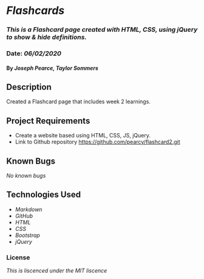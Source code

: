 # _Flashcards_

### _This is a Flashcard page created with HTML, CSS, using jQuery to show & hide definitions._

### Date: _06/02/2020_

#### By _**Joseph Pearce, Taylor Sommers**_

## Description

Created a Flashcard page that includes week 2 learnings.

## Project Requirements

- Create a website based using HTML, CSS, JS, jQuery.
- Link to Github repository
https://github.com/pearcy/flashcard2.git


## Known Bugs

_No known bugs_

## Technologies Used

- _Markdown_
- _GitHub_
- _HTML_
- _CSS_
- _Bootstrap_
- _jQuery_


### License

*This is liscenced under the MIT liscence*


